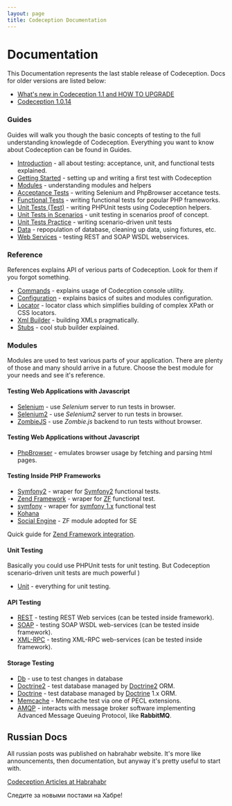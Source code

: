 ```yaml
---
layout: page
title: Codeception Documentation
---
```


# Documentation

This Documentation represents the last stable release of Codeception. 
Docs for older versions are listed below:

* [What's new in Codeception 1.1 and HOW TO UPGRADE](http://codeception.com/08-07-2012/major-codeception-update.html)
* [Codeception 1.0.14](https://github.com/Codeception/Codeception/tree/1.0.14/docs)

### Guides

Guides will walk you though the basic concepts of testing to the full understanding knowlegde of Codeception.
Everything you want to know about Codeception can be found in Guides.

* [Introduction](/docs/01-Introduction) - all about testing: acceptance, unit, and functional tests explained.
* [Getting Started](/docs/02-GettingStarted) - setting up and writing a first test with Codeception
* [Modules](/docs/03-Modules) - understanding modules and helpers
* [Acceptance Tests](/docs/04-AcceptanceTests) - writing Selenium and PhpBrowser accetance tests.
* [Functional Tests](/docs/05-FunctionalTests) - writing functional tests for popular PHP frameworks.
* [Unit Tests (Test)](/docs/06-UnitTests-TEST) - writing PHPUnit tests using Codeception helpers.
* [Unit Tests in Scenarios](/docs/07-UnitTestsScenarios) - unit testing in scenarios proof of concept.
* [Unit Tests Practice](/docs/08-UnitTests-CEST) - writing scenario-driven unit tests 
* [Data](/docs/09-Data) - repopulation of database, cleaning up data, using fixtures, etc.
* [Web Services](/docs/10-WebServices) - testing REST and SOAP WSDL webservices.

### Reference

References explains API of verious parts of Codeception. Look for them if you forgot something.

* [Commands](/docs/reference/commands) - explains usage of Codecption console utility.
* [Configuration](/docs/reference/configuration) - explains basics of suites and modules configuration.
* [Locator](/09-24-2012/locator.html) - locator class which simplifies building of complex XPath or CSS locators.
* [Xml Builder](/docs/reference/xmlbuilder) - building XMLs pragmatically.
* [Stubs](/docs/reference/stubs) - cool stub builder explained.

### Modules

Modules are used to test various parts of your application. There are plenty of those and many should arrive in a future. 
Choose the best module for your needs and see it's reference.

#### Testing Web Applications with Javascript

* [Selenium](/docs/modules/Selenium) - use *Selenium* server to run tests in browser.
* [Selenium2](/docs/modules/Selenium2)  - use *Selenium2* server to run tests in browser.
* [ZombieJS](/docs/modules/ZombieJS) - use *Zombie.js* backend to run tests without browser.

#### Testing Web Applications without Javascript

* [PhpBrowser](/docs/modules/PhpBrowser) - emulates browser usage by fetching and parsing html pages.

#### Testing Inside PHP Frameworks

* [Symfony2](/docs/modules/Symfony2) - wraper for [Symfony2](http://symfony.com) functional tests.
* [Zend Framework](/docs/modules/Zend) - wraper for [ZF](http://framework.zend.com) functional test.
* [symfony](/docs/modules/Symfony) - wraper for [symfony 1.x](http://symfony-project.org) functional test
* [Kohana](/docs/modules/Kohana) 
* [Social Engine](/docs/module/SocialEngine) - ZF module adopted for SE

Quick guide for [Zend Framework integration](http://codeception.com/01-27-2012/bdd-with-zend-framework.html).

#### Unit Testing

Basically you could use PHPUnit tests for unit testing. But Codeception scenario-driven unit tests are much powerful )

* [Unit](/docs/modules/Unit) - everything for unit testing.

#### API Testing

* [REST](/docs/modules/REST) - testing REST Web services (can be tested inside framework).
* [SOAP](/docs/modules/SOAP) - testing SOAP WSDL web-services (can be tested inside framework).
* [XML-RPC](/docs/modules/XMLRPC) - testing XML-RPC web-services (can be tested inside framework).

#### Storage Testing

* [Db](/docs/modules/Db) - use to test changes in database
* [Doctrine2](/docs/modules/Doctrine2) - test database managed by [Doctrine2](http://www.doctrine-project.org/) ORM.
* [Doctrine](docs/modules/Doctrine) - test database managed by [Doctrine](http://www.doctrine-project.org/) 1.x ORM.
* [Memcache](docs/modules/Memcache) - Memcache test via one of PECL extensions.
* [AMQP](docs/modules/AMQP) -  interacts with message broker software implementing Advanced Message Queuing Protocol, like **RabbitMQ**.

## Russian Docs

All russian posts was published on habrahabr website. It's more like announcements, then documentation, but anyway it's pretty useful to start with.

[Codeception Articles at Habrahabr](http://habrahabr.ru/tag/codeception)

Следите за новыми постами на Хабре!